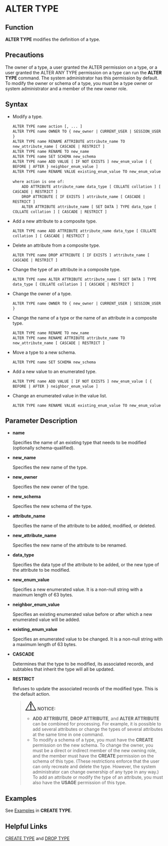 # ALTER TYPE<a name="EN-US_TOPIC_0289899831"></a>

## Function<a name="en-us_topic_0283136571_en-us_topic_0237122082_en-us_topic_0059777461_s46f3e0aac3a84502bc20eee219bef9cf"></a>

**ALTER TYPE**  modifies the definition of a type.

## Precautions<a name="en-us_topic_0059777936_s1cdad938760340bbbbd8251750b59176"></a>

The owner of a type, a user granted the ALTER permission on a type, or a user granted the ALTER ANY TYPE permission on a type can run the **ALTER TYPE** command. The system administrator has this permission by default. To modify the owner or schema of a type, you must be a type owner or system administrator and a member of the new owner role.

## Syntax<a name="en-us_topic_0283136571_en-us_topic_0237122082_en-us_topic_0059777461_s700b45dab05a43e4ac8959c5824223be"></a>

-   Modify a type.

    ```
    ALTER TYPE name action [, ... ]
    ALTER TYPE name OWNER TO { new_owner | CURRENT_USER | SESSION_USER }
    ALTER TYPE name RENAME ATTRIBUTE attribute_name TO new_attribute_name [ CASCADE | RESTRICT ]
    ALTER TYPE name RENAME TO new_name
    ALTER TYPE name SET SCHEMA new_schema
    ALTER TYPE name ADD VALUE [ IF NOT EXISTS ] new_enum_value [ { BEFORE | AFTER } neighbor_enum_value ] 
    ALTER TYPE name RENAME VALUE existing_enum_value TO new_enum_value
    
    where action is one of:
        ADD ATTRIBUTE attribute_name data_type [ COLLATE collation ] [ CASCADE | RESTRICT ]
        DROP ATTRIBUTE [ IF EXISTS ] attribute_name [ CASCADE | RESTRICT ]
        ALTER ATTRIBUTE attribute_name [ SET DATA ] TYPE data_type [ COLLATE collation ] [ CASCADE | RESTRICT ]
    ```

-   Add a new attribute to a composite type.

    ```
    ALTER TYPE name ADD ATTRIBUTE attribute_name data_type [ COLLATE collation ] [ CASCADE | RESTRICT ]
    ```


-   Delete an attribute from a composite type.

    ```
    ALTER TYPE name DROP ATTRIBUTE [ IF EXISTS ] attribute_name [ CASCADE | RESTRICT ]
    ```


-   Change the type of an attribute in a composite type.

    ```
    ALTER TYPE name ALTER ATTRIBUTE attribute_name [ SET DATA ] TYPE data_type [ COLLATE collation ] [ CASCADE | RESTRICT ]
    ```


-   Change the owner of a type.

    ```
    ALTER TYPE name OWNER TO { new_owner | CURRENT_USER | SESSION_USER }
    ```


-   Change the name of a type or the name of an attribute in a composite type.

    ```
    ALTER TYPE name RENAME TO new_name
    ALTER TYPE name RENAME ATTRIBUTE attribute_name TO new_attribute_name [ CASCADE | RESTRICT ]
    ```


-   Move a type to a new schema.

    ```
    ALTER TYPE name SET SCHEMA new_schema
    ```


-   Add a new value to an enumerated type.

    ```
    ALTER TYPE name ADD VALUE [ IF NOT EXISTS ] new_enum_value [ { BEFORE | AFTER } neighbor_enum_value ]
    ```


-   Change an enumerated value in the value list.

    ```
    ALTER TYPE name RENAME VALUE existing_enum_value TO new_enum_value
    ```


## Parameter Description<a name="en-us_topic_0283136571_en-us_topic_0237122082_en-us_topic_0059777461_s28f32bbb70f648b680f66e994ccb96f4"></a>

-   **name**

    Specifies the name of an existing type that needs to be modified \(optionally schema-qualified\).


-   **new\_name**

    Specifies the new name of the type.


-   **new\_owner**

    Specifies the new owner of the type.


-   **new\_schema**

    Specifies the new schema of the type.


-   **attribute\_name**

    Specifies the name of the attribute to be added, modified, or deleted.


-   **new\_attribute\_name**

    Specifies the new name of the attribute to be renamed.


-   **data\_type**

    Specifies the data type of the attribute to be added, or the new type of the attribute to be modified.

-   **new\_enum\_value**

    Specifies a new enumerated value. It is a non-null string with a maximum length of 63 bytes.

-   **neighbor\_enum\_value**

    Specifies an existing enumerated value before or after which a new enumerated value will be added.

-   **existing\_enum\_value**

    Specifies an enumerated value to be changed. It is a non-null string with a maximum length of 63 bytes.


-   **CASCADE**

    Determines that the type to be modified, its associated records, and subtables that inherit the type will all be updated.

-   **RESTRICT**

    Refuses to update the associated records of the modified type. This is the default action.

    >![](public_sys-resources/icon-notice.gif) **NOTICE:** 
    >-   **ADD ATTRIBUTE**,  **DROP ATTRIBUTE**, and  **ALTER ATTRIBUTE**  can be combined for processing. For example, it is possible to add several attributes or change the types of several attributes at the same time in one command.
    >-   To modify a schema of a type, you must have the  **CREATE**  permission on the new schema. To change the owner, you must be a direct or indirect member of the new owning role, and the member must have the  **CREATE**  permission on the schema of this type. \(These restrictions enforce that the user can only recreate and delete the type. However, the system administrator can change ownership of any type in any way.\) To add an attribute or modify the type of an attribute, you must also have the  **USAGE**  permission of this type.


## Examples<a name="en-us_topic_0283136571_en-us_topic_0237122082_en-us_topic_0059777461_sf9c8ea511e3c47b98d77fc0ab56e9d07"></a>

See  [Examples](create-type.md#en-us_topic_0283136568_en-us_topic_0237122124_en-us_topic_0059779377_s66a0b4a6a1df4ba4a116c6c565a0fe9d)  in  **CREATE TYPE**.

## Helpful Links<a name="en-us_topic_0283136571_en-us_topic_0237122082_en-us_topic_0059777461_sfe6a005c6e5b4a98b94be3d6521f4840"></a>

[CREATE TYPE](create-type.md)  and  [DROP TYPE](drop-type.md)

